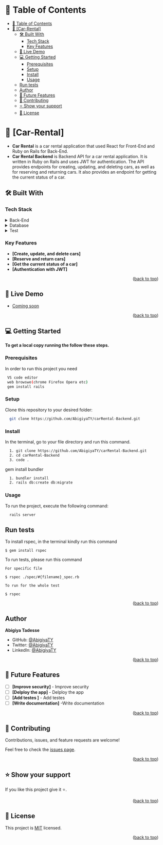<a name="readme-top"></a>
<!-- TABLE OF CONTENTS -->

# 📗 Table of Contents

- [📗 Table of Contents](#-table-of-contents)
- [📖 \[Car-Rental\] ](#-car-rental-)
  - [🛠 Built With ](#-built-with-)
    - [Tech Stack ](#tech-stack-)
    - [Key Features ](#key-features-)
  - [🚀 Live Demo ](#-live-demo-)
  - [💻 Getting Started ](#-getting-started-)
    - [Prerequisites](#prerequisites)
    - [Setup](#setup)
    - [Install](#install)
    - [Usage](#usage)
  - [Run tests](#run-tests)
  - [Author ](#author-)
  - [🔭 Future Features ](#-future-features-)
  - [🤝 Contributing ](#-contributing-)
  - [⭐️ Show your support ](#️-show-your-support-)
  - [📝 License ](#-license-)

<!-- PROJECT DESCRIPTION -->

# 📖 [Car-Rental] <a name="about-project"></a>

- **Car Rental** is a  car rental application that used React for Front-End and Ruby on Rails for Back-End.
- **Car Rental Backend** is Backend API for a car rental application. It is written in Ruby on Rails and uses JWT for authentication. The API provides endpoints for creating, updating, and deleting cars, as well as for reserving and returning cars. It also provides an endpoint for getting the current status of a car. 

## 🛠 Built With <a name="built-with"></a>

### Tech Stack <a name="tech-stack"></a>

<details>
  <summary>Back-End</summary>
  <ul>
    <li><a href="https://rubyonrails.org/">Ruby on Rails</a></li>
  </ul>
</details>

<details>
  <summary>Database</summary>
  <ul>
    <li><a href="https://www.postgresql.org/">PostgreSQL</a></li>
  </ul>
</details>

<details>
<summary>Test</summary>
  <ul>
    <li><a href="https://rspec.info/">RSPEC</a></li>
  </ul>
</details>

<!-- Features -->

### Key Features <a name="key-features"></a>

- **[Create, update, and delete cars]**
- **[Reserve and return cars]**
- **[Get the current status of a car]**
- **[Authentication with JWT]**
  

<p align="right">(<a href="#readme-top">back to top</a>)</p>

<!-- LIVE DEMO -->

## 🚀 Live Demo <a name="live-demo"></a>

- [Coming soon](https://google.com)

<p align="right">(<a href="#readme-top">back to top</a>)</p>

<!-- GETTING STARTED -->

## 💻 Getting Started <a name="getting-started"></a>

**To get a local copy running the follow these steps.**

### Prerequisites


In order to run this project you need 

```sh
 VS code editor
 web browswe(chrome Firefox Opera etc)
 gem install rails
```

### Setup

Clone this repository to your desired folder:

```sh
  git clone https://github.com/AbigiyaTY/carRental-Backend.git
```

### Install

In the terminal, go to your file directory and run this command.

```sh
  1. git clone https://github.com/AbigiyaTY/carRental-Backend.git
  2. cd carRental-Backend
  3. code .
```
gem install bundler
  ```sh
    1. bundler install
    2. rails db:create db:migrate
  ```

### Usage

To run the project, execute the following command:

```sh
  rails server
```

## Run tests

To install rspec, in the terminal kindly run this command

```
$ gem install rspec
```

To run tests, please run this command

```
For specific file

$ rspec ./spec/#{filename}_spec.rb 

To run for the whole test

$ rspec 

```

<p align="right">(<a href="#readme-top">back to top</a>)</p>

<!-- AUTHORS -->

## Author <a name="author"></a>
 
 **Abigiya Tadesse**

* GitHub: [@AbigiyaTY](https://github.com/AbigiyaTY)
* Twitter: [@AbigiyaTY](https://twitter.com/AbigiyaTY)
* LinkedIn: [@AbigiyaTY](https://www.linkedin.com/in/AbigiyaTY)

<p align="right">(<a href="#readme-top">back to top</a>)</p>

<!-- FUTURE FEATURES -->

## 🔭 Future Features <a name="future-features"></a>

- [ ] **[Improve security]** - Improve security
- [ ] **[Delploy the app]** - Delploy the app
- [ ] **[Add testes ]** -  Add testes
- [ ] **[Write documentation]** -Write documentation

<p align="right">(<a href="#readme-top">back to top</a>)</p>

<!-- CONTRIBUTING -->

## 🤝 Contributing <a name="contributing"></a>

Contributions, issues, and feature requests are welcome!

Feel free to check the [issues page](../../issues/).

<p align="right">(<a href="#readme-top">back to top</a>)</p>

<!-- SUPPORT -->

## ⭐️ Show your support <a name="support"></a>

If you like this project give it ⭐️.

<p align="right">(<a href="#readme-top">back to top</a>)</p>

<!-- LICENSE -->

## 📝 License <a name="license"></a>

This project is [MIT](./LICENSE) licensed.

<p align="right">(<a href="#readme-top">back to top</a>)</p>

